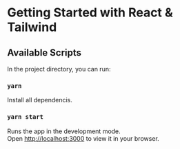 # Getting Started with React & Tailwind

## Available Scripts

In the project directory, you can run:

### `yarn`

Install all dependencis.

### `yarn start`

Runs the app in the development mode.\
Open [http://localhost:3000](http://localhost:3000) to view it in your browser.

